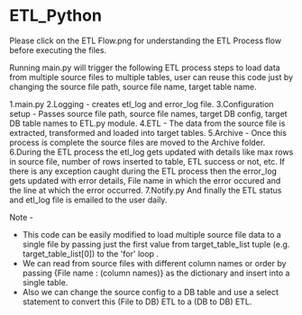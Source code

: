 # ETL_Python

Please click on the ETL Flow.png for understanding the ETL Process flow before executing the files.

Running main.py will trigger the following ETL process steps to load data from multiple source files to multiple tables, user can reuse this code just by changing the source file path, source file name, target table name.

1.main.py
2.Logging - creates etl_log and error_log file. 
3.Configuration setup - Passes source file path, source file names, target DB config, target DB table names to ETL.py module.
4.ETL - The data from the source file is extracted, transformed and loaded into target tables.
5.Archive - Once this process is complete the source files are moved to the Archive folder.
6.During the ETL process the etl_log gets updated with details like max rows in source file, number of rows inserted to table,   ETL success or not, etc. If there is any exception caught during the ETL process then the error_log gets updated with error   details, File name in which the error occured and the line at which the error occurred.
7.Notify.py 
  And finally the ETL status and etl_log file is emailed to the user daily. 


Note - 
* This code can be easily modified to load multiple source file data to a single file by passing just the first value from target_table_list tuple (e.g. target_table_list[0]) to the 'for' loop .
* We can read from source files with different column names or order by passing {File name : (column names)} as the dictionary and insert into a single table.
* Also we can change the source config to a DB table and use a select statement to convert this (File to DB) ETL 
to a (DB to DB) ETL.
